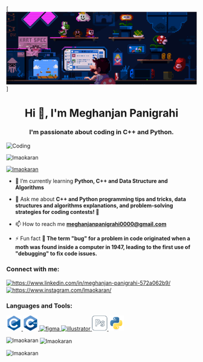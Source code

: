 [![MasterHead](https://raw.githubusercontent.com/Elysian01/Elysian01/master/coder.gif)]
<h1 align="center">Hi 👋, I'm Meghanjan Panigrahi</h1>
<h3 align="center">I'm passionate about coding in C++ and Python.</h3>
<img align="center" alt="Coding" width="400" src="https://dl.openseauserdata.com/cache/originImage/files/527a9783c28c70962773a73db797ea4d.gif">

<p align="left"> <img src="https://komarev.com/ghpvc/?username=lmaokaran&label=Profile%20views&color=0e75b6&style=flat" alt="lmaokaran" /> </p>

<p align="left"> <a href="https://github.com/ryo-ma/github-profile-trophy"><img src="https://github-profile-trophy.vercel.app/?username=lmaokaran" alt="lmaokaran" /></a> </p>

- 🌱 I’m currently learning **Python, C++ and Data Structure and Algorithms**

- 💬 Ask me about **C++ and Python programming tips and tricks, data structures and algorithms explanations, and problem-solving strategies for coding contests! 🚀**

- 📫 How to reach me **meghanjanpanigrahi0000@gmail.com**

- ⚡ Fun fact **🐛 The term "bug" for a problem in code originated when a moth was found inside a computer in 1947, leading to the first use of "debugging" to fix code issues.**

<h3 align="left">Connect with me:</h3>
<p align="left">
<a href="https://linkedin.com/in/https://www.linkedin.com/in/meghanjan-panigrahi-572a062b9/" target="blank"><img align="center" src="https://raw.githubusercontent.com/rahuldkjain/github-profile-readme-generator/master/src/images/icons/Social/linked-in-alt.svg" alt="https://www.linkedin.com/in/meghanjan-panigrahi-572a062b9/" height="30" width="40" /></a>
<a href="https://instagram.com/https://www.instagram.com/lmaokaran/" target="blank"><img align="center" src="https://raw.githubusercontent.com/rahuldkjain/github-profile-readme-generator/master/src/images/icons/Social/instagram.svg" alt="https://www.instagram.com/lmaokaran/" height="30" width="40" /></a>
</p>

<h3 align="left">Languages and Tools:</h3>
<p align="left"> <a href="https://www.cprogramming.com/" target="_blank" rel="noreferrer"> <img src="https://raw.githubusercontent.com/devicons/devicon/master/icons/c/c-original.svg" alt="c" width="40" height="40"/> </a> <a href="https://www.w3schools.com/cpp/" target="_blank" rel="noreferrer"> <img src="https://raw.githubusercontent.com/devicons/devicon/master/icons/cplusplus/cplusplus-original.svg" alt="cplusplus" width="40" height="40"/> </a> <a href="https://www.figma.com/" target="_blank" rel="noreferrer"> <img src="https://www.vectorlogo.zone/logos/figma/figma-icon.svg" alt="figma" width="40" height="40"/> </a> <a href="https://www.adobe.com/in/products/illustrator.html" target="_blank" rel="noreferrer"> <img src="https://www.vectorlogo.zone/logos/adobe_illustrator/adobe_illustrator-icon.svg" alt="illustrator" width="40" height="40"/> </a> <a href="https://www.photoshop.com/en" target="_blank" rel="noreferrer"> <img src="https://raw.githubusercontent.com/devicons/devicon/master/icons/photoshop/photoshop-line.svg" alt="photoshop" width="40" height="40"/> </a> <a href="https://www.python.org" target="_blank" rel="noreferrer"> <img src="https://raw.githubusercontent.com/devicons/devicon/master/icons/python/python-original.svg" alt="python" width="40" height="40"/> </a> </p>

<p><img align="left" src="https://github-readme-stats.vercel.app/api/top-langs?username=lmaokaran&show_icons=true&locale=en&layout=compact" alt="lmaokaran" /></p>

<p>&nbsp;<img align="center" src="https://github-readme-stats.vercel.app/api?username=lmaokaran&show_icons=true&locale=en" alt="lmaokaran" /></p>

<p><img align="center" src="https://github-readme-streak-stats.herokuapp.com/?user=lmaokaran&" alt="lmaokaran" /></p>
